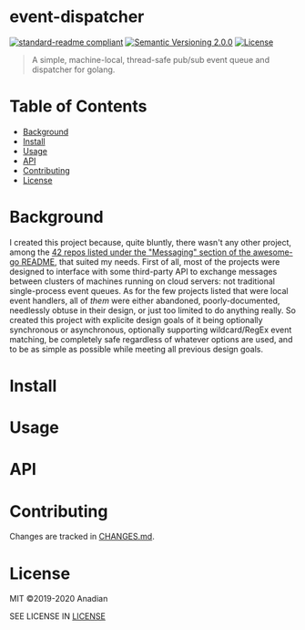 # event-dispatcher
[![standard-readme compliant](https://img.shields.io/badge/readme%20style-standard-brightgreen.svg?style=flat-square)](https://github.com/RichardLitt/standard-readme)
[![Semantic Versioning 2.0.0](https://img.shields.io/badge/semver-2.0.0-brightgreen?style=flat-square)](https://semver.org/spec/v2.0.0.html)
[![License](https://img.shields.io/github/license/Anadian/event-dispatcher)](https://github.com/Anadian/event-dispatcher/LICENSE)

> A simple, machine-local, thread-safe pub/sub event queue and dispatcher for golang.
# Table of Contents
- [Background](#Background)
- [Install](#Install)
- [Usage](#Usage)
- [API](#API)
- [Contributing](#Contributing)
- [License](#License)
# Background
I created this project because, quite bluntly, there wasn't any other project, among the [42 repos listed under the "Messaging" section of the awesome-go README](https://github.com/avelino/awesome-go#messaging), that suited my needs. First of all, most of the projects were designed to interface with some third-party API to exchange messages between clusters of machines running on cloud servers: not traditional single-process event queues. As for the few projects listed that were local event handlers, all of _them_ were either abandoned, poorly-documented, needlessly obtuse in their design, or just too limited to do anything really. So created this project with explicite design goals of it being optionally synchronous or asynchronous, optionally supporting wildcard/RegEx event matching, be completely safe regardless of whatever options are used, and to be as simple as possible while meeting all previous design goals.
# Install
# Usage
# API
# Contributing
Changes are tracked in [CHANGES.md](./CHANGES.md).
# License
MIT ©2019-2020 Anadian

SEE LICENSE IN [LICENSE](./LICENSE)
